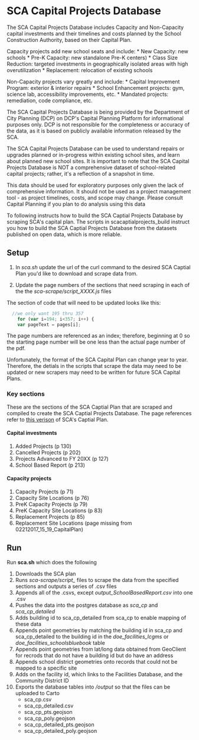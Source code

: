 # SCA Capital Projects Database
The SCA Capital Projects Database includes Capacity and Non-Capacity capital investments and their timelines and costs planned by the School Construction Authority, based on their Capital Plan.

Capacity projects add new school seats and include:
	* New Capacity: new schools
 	* Pre-K Capacity: new standalone Pre-K centers)
	* Class Size Reduction: targeted investments in geographically isolated areas with high overutilization
	* Replacement: relocation of existing schools

Non-Capacity projects vary greatly and include:
	* Capital Improvement Program: exterior & interior repairs
	* School Enhancement projects: gym, science lab, accessibility improvements, etc.
 	* Mandated projects: remediation, code compliance, etc.

The SCA Capital Projects Database is being provided by the Department of City Planning (DCP) on DCP's Capital Planning Platform for informational purposes only. DCP is not responsible for the completeness or accuracy of the data, as it is based on publicly available information released by the SCA.

The SCA Capital Projects Database can be used to understand repairs or upgrades planned or in-progress within existing school sites, and learn about planned new school sites.  It is important to note that the SCA Capital Projects Database is NOT a comprehensive dataset of school-related capital projects; rather, it's a reflection of a snapshot in time.

This data should be used for exploratory purposes only given the lack of comprehensive information. It should not be used as a project management tool - as project timelines, costs, and scope may change. Please consult Capital Planning if you plan to do analysis using this data

To following instructs how to build the SCA Captial Projects Database by scraping SCA's capital plan.  The scripts in scacaptialprojects_build instruct you how to build the SCA Captial Projects Database from the datasets published on open data, which is more reliable.

## Setup

1) In *sca.sh* update the url of the curl command to the desired SCA Captial Plan you'd like to download and scrape data from.

2) Update the page numbers of the sections that need scraping in each of the the *sca-scrape/script_XXXX.js* files

The section of code that will need to be updated looks like this:
```javascript
  //we only want 195 thru 357 
    for (var i=194; i<357; i++) {
    var pageText = pages[i];
```
The page numbers are referenced as an index; therefore, beginning at 0 so the starting page number will be one less than the actual page number of the pdf.

Unfortunately, the format of the SCA Capital Plan can change year to year.  Therefore, the detials in the scripts that scrape the data may need to be updated or new scrapers may need to be written for future SCA Capital Plans.

### Key sections

These are the sections of the SCA Captial Plan that are scraped and compiled to create the SCA Captial Projects Database. The page references refer to [this verison](https://dnnhh5cc1.blob.core.windows.net/portals/0/Capital_Plan/Capital_plans/02212017_15_19_CapitalPlan.pdf?sr=b&si=DNNFileManagerPolicy&sig=OX9FirACJei0K5EVkBEMSB4BGQO2ri18hqNu%2BpsuTWE%3D) of SCA's Captial Plan.  

#### Capital investments
1) Added Projects (p 130)
2) Cancelled Projects (p 202)
3) Projects Advanced to FY 20XX (p 127)
4) School Based Report (p 213)

#### Capacity projects
1) Capacity Projects (p 71)
2) Capacity Site Locations (p 76)
3) PreK Capacity Projects (p 79)
4) PreK Capacity Site Locations (p 83)
5) Replacement Projects (p 85)
6) Replacement Site Locations (page missing from 02212017_15_19_CapitalPlan)

## Run 

Run **sca.sh** which does the following
1) Downloads the SCA plan
2) Runs *sca-scrape/script_* files to scrape the data from the specified sections and outputs a series of .csv files
3) Appends all of the .csvs, except *output_SchoolBasedReport.csv* into one .csv
4) Pushes the data into the postgres database as *sca_cp* and *sca_cp_detailed*
5) Adds building id to sca_cp_detailed from sca_cp to enable mapping of these data
6) Appends point geometries by matching the building id in sca_cp and sca_cp_detailed to the building id in the *doe_facilities_lcgms* or *doe_facilities_schoolsbluebook* table
7) Appends point geometries from lat/long data obtained from GeoClient for recrods that do not have a building id but do have an address
8) Appends school district geometries onto records that could not be mapped to a specific site
9) Adds on the facility id, which links to the Facilities Database, and the Community District ID
10) Exports the database tables into */output* so that the files can be uploaded to Carto
	* sca_cp.csv
	* sca_cp_detailed.csv
	* sca_cp_pts.geojson
	* sca_cp_poly.geojson
	* sca_cp_detailed_pts.geojson
	* sca_cp_detailed_poly.geojson


















